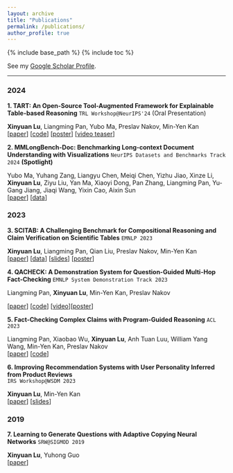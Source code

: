```yaml
---
layout: archive
title: "Publications"
permalink: /publications/
author_profile: true
---
```


{% include base_path %}
{% include toc %}

See my [Google Scholar Profile](https://scholar.google.com/citations?user=-NtdX2sAAAAJ&hl=en).

---

### 2024
**1. TART: An Open-Source Tool-Augmented Framework for Explainable Table-based Reasoning** `TRL Workshop@NeurIPS'24` (Oral Presentation)

**Xinyuan Lu**, Liangming Pan, Yubo Ma, Preslav Nakov, Min-Yen Kan   
[[paper](https://arxiv.org/abs/2409.11724)] [[code](https://github.com/XinyuanLu00/TART)] [[poster](https://drive.google.com/file/d/1QrLCPdd0qxljgXnssCI8bsungjYXhCu8/view?usp=sharing)] [[video teaser](https://www.youtube.com/watch?v=rKRVLMXz3hE&list=LL&index=2)]

**2. MMLongBench-Doc: Benchmarking Long-context Document Understanding with Visualizations** 
`NeurIPS Datasets and Benchmarks Track 2024` **(Spotlight)**

Yubo Ma, Yuhang Zang, Liangyu Chen, Meiqi Chen, Yizhu Jiao, Xinze Li, **Xinyuan Lu**, Ziyu Liu, Yan Ma, Xiaoyi Dong, Pan Zhang, Liangming Pan, Yu-Gang Jiang, Jiaqi Wang, Yixin Cao, Aixin Sun   
[[paper](https://arxiv.org/abs/2407.01523)] [[data](https://mayubo2333.github.io/MMLongBench-Doc/)]

### 2023
**3. SCITAB: A Challenging Benchmark for Compositional Reasoning and Claim Verification on Scientific Tables** `EMNLP 2023`

**Xinyuan Lu**, Liangming Pan, Qian Liu, Preslav Nakov, Min-Yen Kan   
[[paper](https://aclanthology.org/2023.emnlp-main.483.pdf)] [[data](https://github.com/XinyuanLu00/SciTab)] [[slides](https://drive.google.com/file/d/1B2c2UVfCPDi_bI_RhAkJp88S1mNhHnOB/view?usp=sharing)] [[poster](https://drive.google.com/file/d/1PJxwvG9ejLVgMAsyIITPearbrDiXxE5Z/view?usp=sharing)]


**4. QACHECK: A Demonstration System for Question-Guided Multi-Hop Fact-Checking**
 `EMNLP System Demonstration Track 2023`

Liangming Pan, **Xinyuan Lu**, Min-Yen Kan, Preslav Nakov

[[paper](https://aclanthology.org/2023.emnlp-demo.23/)] [[code](https://github.com/XinyuanLu00/QACheck)] [[video](https://www.youtube.com/watch?v=ju8kxSldM64)][[poster](https://drive.google.com/file/d/1PN7SmApapkmttMqoBW2YPuOi9IxkM4G5/view?usp=sharing)]


**5. Fact-Checking Complex Claims with Program-Guided Reasoning** `ACL 2023`    

Liangming Pan, Xiaobao Wu, **Xinyuan Lu**, Anh Tuan Luu, William Yang Wang, Min-Yen Kan, Preslav Nakov   
[[paper](https://arxiv.org/pdf/2305.12744.pdf)] [[code](https://github.com/teacherpeterpan/ProgramFC)]

   
**6. Improving Recommendation Systems with User Personality Inferred from Product Reviews**  
`IRS Workshop@WSDM 2023`     

**Xinyuan Lu**, Min-Yen Kan   
[[paper](https://arxiv.org/pdf/2303.05039.pdf)] [[slides](https://speakerdeck.com/wingnus/improving-recommendation-systems-with-user-personality-inferred-from-product-reviews)]
      
### 2019
**7. Learning to Generate Questions with Adaptive Copying Neural Networks**  `SRW@SIGMOD 2019`     

**Xinyuan Lu**, Yuhong Guo   
[[paper](https://arxiv.org/abs/1909.08187)]
